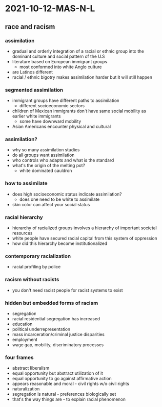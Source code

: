 # 2021-10-12-MAS-N-L
## race and racism

### assimilation
- gradual and orderly integration of a racial or ethnic group into the dominant culture and social pattern of the U.S
- literature based on European immigrant groups
  - most conformed into white Anglo culture
- are Latinos different
- racial / ethnic bigotry makes assimilation harder but it will still happen

### segmented assimilation
- immigrant groups have different paths to assimilation
  - different socioeconomic sectors
- children of Mexican immigrants don't have same social mobility as earlier white immigrants
  - some have downward mobility
- Asian Americans encounter physical and cultural

### assimilation?
- why so many assimilation studies
- do all groups want assimilation
- who controls who adapts and what is the standard
- what's the origin of the melting pot?
  - white dominated cauldron

### how to assimilate
- does high socioeconomic status indicate assimilation?
  -  does one need to be white to assimilate
-  skin color can affect your social status

###  racial hierarchy
-  hierarchy of racialized groups involves a hierarchy of important societal resources
  -  white people have secured racial capital from this system of oppression
-  how did this hierarchy become institutionalized

###  contemporary racialization
-  racial profiling by police

###  racism without racists
-  you don't need racist people for racist systems to exist

###  hidden but embedded forms of racism
-  segregation
  -  racial residential segregation has increased
-  education
-  political underrepresentation
-  mass incarceration/criminal justice disparities
-  employment
  -  wage gap, mobility, discriminatory processes

###  four frames
-  abstract liberalism
  -  equal opportunity but abstract utilization of it
  -  equal opportunity to go against affirmative action
  -  appears reasonable and moral - civil rights w/o civil rights
-  naturalization
  -  segregation is natural - preferences biologically set
  -  that's the way things are - to explain racial phenomenon

